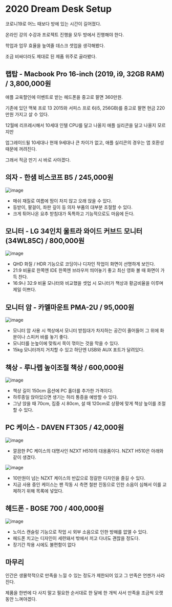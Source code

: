 # 2020 Dream Desk Setup

코로니19로 어느 때보다 방에 있는 시간이 길어졌다.

온라인 강의 수강과 프로젝트 진행을 모두 방에서 진행해야 한다.

학업과 업무 효율을 높여줄 데스크 셋업을 생각해봤다.

조금 비싸더라도 제대로 된 제품 위주로 골라봤다.

## 랩탑 - Macbook Pro 16-inch (2019, i9, 32GB RAM) / 3,800,000원

애플 교육할인에 이벤트로 받는 헤드폰을 중고로 팔면 360만원.

기존에 있던 맥북 프로 13 2015와 서피스 프로 6(i5, 256GB)를 중고로 팔면 현금 220만원 가지고 살 수 있다.

12월에 리프레시해서 10세대 인텔 CPU를 달고 나올지 애플 실리콘을 달고 나올지 모르지만

업그레이드될 10세대나 현재 9세대나 큰 차이가 없고, 애플 실리콘의 경우는 앱 호환성 때문에 꺼려진다.

그래서 적금 만기 시 바로 사야겠다.

## 의자 - 한샘 비스코프 B5 / 245,000원

![image](https://user-images.githubusercontent.com/22253556/86116536-8d1f6980-bb08-11ea-9790-7225cf1f41f6.png)

- 매쉬 재질로 여름에 땀이 차지 않고 오래 앉을 수 있다.
- 등받이, 팔걸이, 좌판 깊이 등 의자 부품의 대부분 조절할 수 있다.
- 크게 튀어나온 요추 받침대가 독특하고 기능적으로도 마음에 든다.

## 모니터 - LG 34인치 울트라 와이드 커브드 모니터 (34WL85C) / 800,000원

![image](https://user-images.githubusercontent.com/22253556/86117841-b50fcc80-bb0a-11ea-84ba-9d0578f5db9b.png)

- QHD 화질 / HDR 기능으로 코딩이나 디자인 작업이 화면이 선명하게 보인다.
- 21:9 비율로 한쪽엔 IDE 한쪽엔 브라우저 띄어놓기 좋고 최신 영화 볼 때 화면이 가득 찬다.
- 16:9나 32:9 비율 모니터와 비교했을 셋업 시 모니터가 책상과 황금비율을 이루며 제일 이쁘다.

## 모니터 암 - 카멜마운트 PMA-2U / 95,000원

![image](https://user-images.githubusercontent.com/22253556/86118407-b2fa3d80-bb0b-11ea-9cc9-65846c36e330.png)

- 모니터 암 사용 시 책상에서 모니터 받침대가 차지하는 공간이 줄어들어 그 위에 화분이나 스피커 바를 놓기 좋다.
- 모니터를 눈높이에 맞춰서 목이 꺾이는 것을 막을 수 있다.
- 15kg 모니터까지 거치할 수 있고 하단엔 USB와 AUX 포트가 달려있다.

## 책상 - 루나랩 높이조절 책상 / 600,000원

![image](https://user-images.githubusercontent.com/22253556/86118924-8a267800-bb0c-11ea-94fb-babf2c934302.png)

- 책상 길이 150cm 옵션에 PC 홀더를 추가한 가격이다.
- 하루종일 앉아있으면 생기는 허리 통증을 예방할 수 있다.
- 그냥 앉을 때 70cm, 집중 시 80cm, 설 때 120cm로 상황에 맞게 책상 높이를 조절할 수 있다.

## PC 케이스 - DAVEN FT305 / 42,000원

![image](https://user-images.githubusercontent.com/22253556/86119786-12594d00-bb0e-11ea-812a-1ce8f6df7cff.png)

- 깔끔한 PC 케이스의 대명사인 NZXT H510의 대용품이다. NZXT H510은 아래와 같이 생겼다.

![image](https://user-images.githubusercontent.com/22253556/86119847-3157df00-bb0e-11ea-957f-5d55520bea42.png)

- 10만원이 넘는 NZXT 케이스의 반값으로 정갈한 디자인을 즐길 수 있다.
- 지금 사용 중인 케이스는 팬 작동 시 측면 철판 진동으로 인한 소음이 심해서 이를 교체하기 위해 목록에 넣었다.

## 헤드폰 - BOSE 700 / 400,000원

![image](https://user-images.githubusercontent.com/22253556/86120408-3bc6a880-bb0f-11ea-8458-f8b72bfb3a19.png)

- 노이스 캔슬링 기능으로 작업 시 외부 소음으로 인한 방해를 없앨 수 있다.
- 헤드폰 치고는 디자인이 세련돼서 밖에서 끼고 다녀도 괜찮을 정도다.
- 장기간 착용 시에도 불편함이 없다

## 마무리

인간은 생물학적으로 만족을 느낄 수 있는 정도가 제한되어 있고 그 만족은 언젠가 사라진다.

제품을 한번에 다 사지 말고 필요한 순서대로 한 달에 한 개씩 사서 만족을 조금씩 오랫동안 느껴야겠다.
